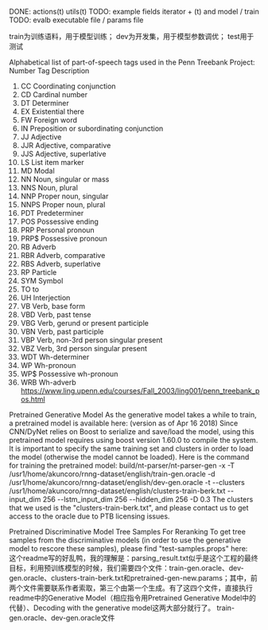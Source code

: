 DONE: actions(t) utils(t)
TODO: example fields iterator + (t)  and   model / train
TODO: evalb executable file / params file

  train为训练语料，用于模型训练；
  dev为开发集，用于模型参数调优；
  test用于测试
  
Alphabetical list of part-of-speech tags used in the Penn Treebank Project:
Number Tag Description
1.	CC	Coordinating conjunction
2.	CD	Cardinal number
3.	DT	Determiner
4.	EX	Existential there
5.	FW	Foreign word
6.	IN	Preposition or subordinating conjunction
7.	JJ	Adjective
8.	JJR	Adjective, comparative
9.	JJS	Adjective, superlative
10.	LS	List item marker
11.	MD	Modal
12.	NN	Noun, singular or mass
13.	NNS	Noun, plural
14.	NNP	Proper noun, singular
15.	NNPS	Proper noun, plural
16.	PDT	Predeterminer
17.	POS	Possessive ending
18.	PRP	Personal pronoun
19.	PRP$	Possessive pronoun
20.	RB	Adverb
21.	RBR	Adverb, comparative
22.	RBS	Adverb, superlative
23.	RP	Particle
24.	SYM	Symbol
25.	TO	to
26.	UH	Interjection
27.	VB	Verb, base form
28.	VBD	Verb, past tense
29.	VBG	Verb, gerund or present participle
30.	VBN	Verb, past participle
31.	VBP	Verb, non-3rd person singular present
32.	VBZ	Verb, 3rd person singular present
33.	WDT	Wh-determiner
34.	WP	Wh-pronoun
35.	WP$	Possessive wh-pronoun
36.	WRB	Wh-adverb
https://www.ling.upenn.edu/courses/Fall_2003/ling001/penn_treebank_pos.html



Pretrained Generative Model
As the generative model takes a while to train, a pretrained model is available here: (version as of Apr 16 2018)
Since CNN/DyNet relies on Boost to serialize and save/load the model, using this pretrained model requires using boost version 1.60.0 to compile the system. It is important to specify the same training set and clusters in order to load the model (otherwise the model cannot be loaded). Here is the command for training the pretrained model:
build/nt-parser/nt-parser-gen -x -T /usr1/home/akuncoro/rnng-dataset/english/train-gen.oracle -d /usr1/home/akuncoro/rnng-dataset/english/dev-gen.oracle -t --clusters /usr1/home/akuncoro/rnng-dataset/english/clusters-train-berk.txt --input_dim 256 --lstm_input_dim 256 --hidden_dim 256 -D 0.3
The clusters that we used is the "clusters-train-berk.txt", and please contact us to get access to the oracle due to PTB licensing issues.

Pretrained Discriminative Model Tree Samples For Reranking
To get tree samples from the discriminative models (in order to use the generative model to rescore these samples), please find "test-samples.props" here:  
这个readme写的好乱鸭，我的理解是：parsing_result.txt似乎是这个工程的最终目标，利用预训练模型的时候，我们需要四个文件：train-gen.oracle、dev-gen.oracle、clusters-train-berk.txt和pretrained-gen-new.params；其中，前两个文件需要联系作者索取，第三个由第一个生成。有了这四个文件，直接执行readme中的Generative Model（相应指令用Pretrained Generative Model中的代替）、Decoding with the generative model这两大部分就行了。
train-gen.oracle、dev-gen.oracle文件
